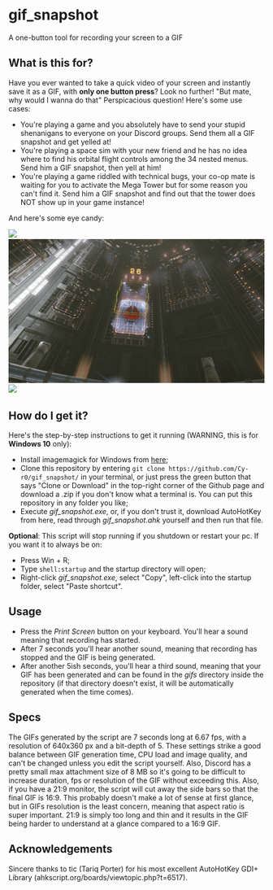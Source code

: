 # gif_snapshot
A one-button tool for recording your screen to a GIF

## What is this for?
Have you ever wanted to take a quick video of your screen and instantly save it as a GIF, with **only one button press**? Look no further!
"But mate, why would I wanna do that"
Perspicacious question! Here's some use cases:
- You're playing a game and you absolutely have to send your stupid shenanigans to everyone on your Discord groups. Send them all a GIF snapshot and get yelled at!
- You're playing a space sim with your new friend and he has no idea where to find his orbital flight controls among the 34 nested menus. Send him a GIF snapshot, then yell at him!
- You're playing a game riddled with technical bugs, your co-op mate is waiting for you to activate the Mega Tower but for some reason you can't find it. Send him a GIF snapshot and find out that the tower does NOT show up in your game instance!

And here's some eye candy:

![](https://github.com/Cy-r0/gif_snapshot/blob/master/media/30-03-20_151350.gif)
![](https://github.com/Cy-r0/gif_snapshot/blob/master/media/30-03-20_152432.gif)
![](https://github.com/Cy-r0/gif_snapshot/blob/master/media/30-03-20_153006.gif)

## How do I get it?
Here's the step-by-step instructions to get it running (WARNING, this is for **Windows 10** only):

- Install imagemagick for Windows from [here](https://imagemagick.org/script/download.php#windows);
- Clone this repository by entering `git clone https://github.com/Cy-r0/gif_snapshot/` in your terminal, or just press the green button that says "Clone or Download" in the top-right corner of the Github page and download a .zip if you don't know what a terminal is. You can put this repository in any folder you like;
- Execute *gif_snapshot.exe*, or, if you don't trust it, download AutoHotKey from here, read through *gif_snapshot.ahk* yourself and then run that file.

**Optional**:
This script will stop running if you shutdown or restart your pc. If you want it to always be on:
- Press Win + R;
- Type `shell:startup` and the startup directory will open;
- Right-click *gif_snapshot.exe*, select "Copy", left-click into the startup folder, select "Paste shortcut".


## Usage
- Press the *Print Screen* button on your keyboard. You'll hear a sound meaning that recording has started.
- After 7 seconds you'll hear another sound, meaning that recording has stopped and the GIF is being generated.
- After another 5ish seconds, you'll hear a third sound, meaning that your GIF has been generated and can be found in the *gifs* directory inside the repository (if that directory doesn't exist, it will be automatically generated when the time comes).


## Specs
The GIFs generated by the script are 7 seconds long at 6.67 fps, with a resolution of 640x360 px and a bit-depth of 5. These settings strike a good balance between GIF generation time, CPU load and image quality, and can't be changed unless you edit the script yourself. Also, Discord has a pretty small max attachment size of 8 MB so it's going to be difficult to increase duration, fps or resolution of the GIF without exceeding this.
Also, if you have a 21:9 monitor, the script will cut away the side bars so that the final GIF is 16:9. This probably doesn't make a lot of sense at first glance, but in GIFs resolution is the least concern, meaning that aspect ratio is super important. 21:9 is simply too long and thin and it results in the GIF being harder to understand at a glance compared to a 16:9 GIF.


## Acknowledgements
Sincere thanks to tic (Tariq Porter) for his most excellent AutoHotKey GDI+ Library (ahkscript.org/boards/viewtopic.php?t=6517).
